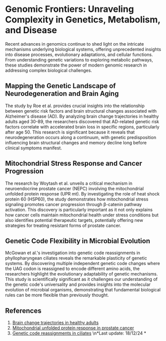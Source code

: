 # Genomic Frontiers: Unraveling Complexity in Genetics, Metabolism, and Disease

Recent advances in genomics continue to shed light on the intricate mechanisms underlying biological systems, offering unprecedented insights into disease processes, evolutionary adaptations, and cellular functions. From understanding genetic variations to exploring metabolic pathways, these studies demonstrate the power of modern genomic research in addressing complex biological challenges.

## Mapping the Genetic Landscape of Neurodegeneration and Brain Aging

The study by Roe et al. provides crucial insights into the relationship between genetic risk factors and brain structural changes associated with Alzheimer's disease (AD). By analyzing brain change trajectories in healthy adults aged 30-89, the researchers discovered that AD-related genetic risk factors correlate with accelerated brain loss in specific regions, particularly after age 50. This research is significant because it reveals that neurodegeneration occurs along a continuum, with genetic predisposition influencing brain structural changes and memory decline long before clinical symptoms manifest.

## Mitochondrial Stress Response and Cancer Progression

The research by Woytash et al. unveils a critical mechanism in neuroendocrine prostate cancer (NEPC) involving the mitochondrial unfolded protein response (UPR mt). By investigating the role of heat shock protein 60 (HSP60), the study demonstrates how mitochondrial stress signaling promotes cancer progression through β-catenin pathway activation. This discovery is particularly important as it not only explains how cancer cells maintain mitochondrial health under stress conditions but also identifies potential therapeutic targets, potentially offering new strategies for treating resistant forms of prostate cancer.

## Genetic Code Flexibility in Microbial Evolution

McGowan et al.'s investigation into genetic code reassignments in phyllopharyngean ciliates reveals the remarkable plasticity of genetic systems. By discovering multiple independent genetic code changes where the UAG codon is reassigned to encode different amino acids, the researchers highlight the evolutionary adaptability of genetic mechanisms. This study is scientifically significant as it challenges our understanding of the genetic code's universality and provides insights into the molecular evolution of microbial organisms, demonstrating that fundamental biological rules can be more flexible than previously thought.

## References

1. [Brain change trajectories in healthy adults](https://pubmed.ncbi.nlm.nih.gov/39690174/)
2. [Mitochondrial unfolded protein response in prostate cancer](https://pubmed.ncbi.nlm.nih.gov/39690273/)
3. [Genetic code reassignments in ciliates](https://pubmed.ncbi.nlm.nih.gov/39689125/)
\n*Last update: 18/12/24 *
